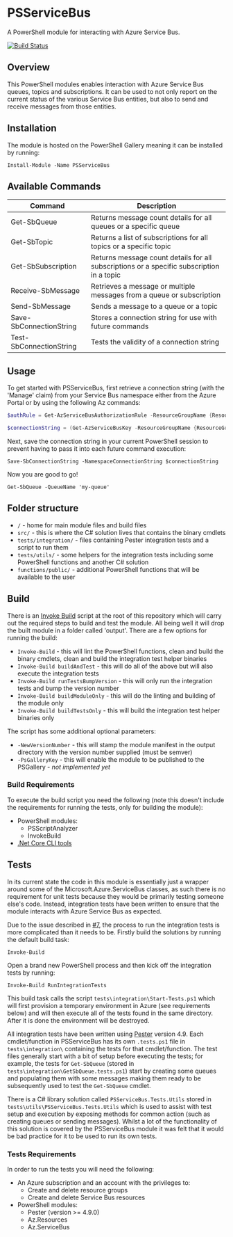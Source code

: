 # PSServiceBus

A PowerShell module for interacting with Azure Service Bus.

[![Build Status](https://dev.azure.com/tommagumma1/PSServiceBus/_apis/build/status/tommagumma.PSServiceBus?branchName=master)](https://dev.azure.com/tommagumma1/PSServiceBus/_build/latest?definitionId=1&branchName=master)

## Overview

This PowerShell modules enables interaction with Azure Service Bus queues, topics and subscriptions.  It can be used to not only report on the current status of the various Service Bus entities, but also to send and receive messages from those entities.

## Installation

The module is hosted on the PowerShell Gallery meaning it can be installed by running:

`Install-Module -Name PSServiceBus`

## Available Commands

| Command                 | Description                                                                               |
| ----------------------- | ----------------------------------------------------------------------------------------- |
| Get-SbQueue             | Returns message count details for all queues or a specific queue                          |
| Get-SbTopic             | Returns a list of subscriptions for all topics or a specific topic                        |
| Get-SbSubscription      | Returns message count details for all subscriptions or a specific subscription in a topic |
| Receive-SbMessage       | Retrieves a message or multiple messages from a queue or subscription                     |
| Send-SbMessage          | Sends a message to a queue or a topic                                                     |
| Save-SbConnectionString | Stores a connection string for use with future commands                                   |
| Test-SbConnectionString | Tests the validity of a connection string                                                 |

## Usage

To get started with PSServiceBus, first retrieve a connection string (with the 'Manage' claim) from your Service Bus namespace either from the Azure Portal or by using the following Az commands:

```powershell
$authRule = Get-AzServiceBusAuthorizationRule -ResourceGroupName {ResourceGroupName} -Namespace {NamespaceName} | Where-Object {$_.Rights -contains 'Manage'} | Select-Object -First 1

$connectionString = (Get-AzServiceBusKey -ResourceGroupName {ResourceGroupName} -Namespace {NamespaceName} -Name $authRule.Name).PrimaryConnectionString
```

Next, save the connection string in your current PowerShell session to prevent having to pass it into each future command execution:

`Save-SbConnectionString -NamespaceConnectionString $connectionString`

Now you are good to go!

`Get-SbQueue -QueueName 'my-queue'`

## Folder structure

- `/` - home for main module files and build files
- `src/` - this is where the C# solution lives that contains the binary cmdlets
- `tests/integration/` - files containing Pester integration tests and a script to run them
- `tests/utils/` - some helpers for the integration tests including some PowerShell functions and another C# solution
- `functions/public/` - additional PowerShell functions that will be available to the user

## Build

There is an [Invoke Build](https://github.com/nightroman/Invoke-Build) script at the root of this repository which will carry out the required steps to build and test the module.  All being well it will drop the built module in a folder called 'output'.  There are a few options for running the build:

- `Invoke-Build` - this will lint the PowerShell functions, clean and build the binary cmdlets, clean and build the integration test helper binaries
- `Invoke-Build buildAndTest` - this will do all of the above but will also execute the integration tests
- `Invoke-Build runTestsBumpVersion` - this will only run the integration tests and bump the version number
- `Invoke-Build buildModuleOnly` - this will do the linting and building of the module only
- `Invoke-Build buildTestsOnly` - this will build the integration test helper binaries only

The script has some additional optional parameters:

- `-NewVersionNumber` - this will stamp the module manifest in the output directory with the version number supplied (must be semver)
- `-PsGalleryKey` - this will enable the module to be published to the PSGallery - *not implemented yet*

### Build Requirements

To execute the build script you need the following (note this doesn't include the requirements for running the tests, only for building the module):

- PowerShell modules:
  - PSScriptAnalyzer
  - InvokeBuild
- [.Net Core CLI tools](https://docs.microsoft.com/en-us/dotnet/core/tools/?tabs=netcore2x)

## Tests

In its current state the code in this module is essentially just a wrapper around some of the Microsoft.Azure.ServiceBus classes, as such there is no requirement for unit tests because they would be primarily testing someone else's code.  Instead, integration tests have been written to ensure that the module interacts with Azure Service Bus as expected.  

Due to the issue described in [#7](https://github.com/tommagumma/PSServiceBus/issues/7), the process to run the integration tests is more complicated than it needs to be.  Firstly build the solutions by running the default build task:

`Invoke-Build`

Open a brand new PowerShell process and then kick off the integration tests by running:

`Invoke-Build RunIntegrationTests`

This build task calls the script `tests\integration\Start-Tests.ps1` which will first provision a temporary environment in Azure (see requirements below) and will then execute all of the tests found in the same directory.  After it is done the environment will be destroyed.

All integration tests have been written using [Pester](https://github.com/pester/Pester) version 4.9.  Each cmdlet/function in PSServiceBus has its own `.tests.ps1` file in `tests\integration\` containing the tests for that cmdlet/function.  The test files generally start with a bit of setup before executing the tests; for example, the tests for `Get-SbQueue` (stored in `tests\integration\GetSbQueue.tests.ps1`) start by creating some queues and populating them with some messages making them ready to be subsequently used to test the `Get-SbQueue` cmdlet.

There is a C# library solution called `PSServiceBus.Tests.Utils` stored in `tests\utils\PSServiceBus.Tests.Utils` which is used to assist with test setup and execution by exposing methods for common action (such as creating queues or sending messages).  Whilst a lot of the functionality of this solution is covered by the PSServiceBus module it was felt that it would be bad practice for it to be used to run its own tests.  

### Tests Requirements

In order to run the tests you will need the following:

- An Azure subscription and an account with the privileges to:  
  - Create and delete resource groups
  - Create and delete Service Bus resources
- PowerShell modules:
  - Pester (version >= 4.9.0)
  - Az.Resources
  - Az.ServiceBus
